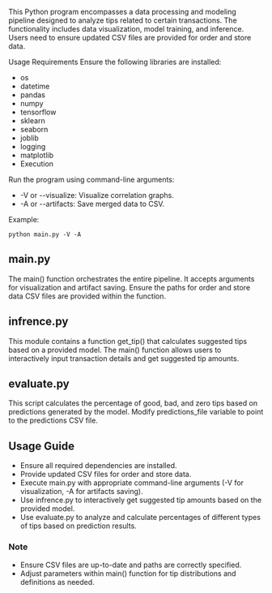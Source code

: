 This Python program encompasses a data processing and modeling pipeline designed to analyze tips related to certain transactions. The functionality includes data visualization, model training, and inference. Users need to ensure updated CSV files are provided for order and store data.

Usage
Requirements
Ensure the following libraries are installed:
- os
- datetime
- pandas
- numpy
- tensorflow
- sklearn
- seaborn
- joblib
- logging
- matplotlib
- Execution


Run the program using command-line arguments:

- -V or --visualize: Visualize correlation graphs.
- -A or --artifacts: Save merged data to CSV.

Example:

``` python main.py -V -A ```

## main.py
The main() function orchestrates the entire pipeline. It accepts arguments for visualization and artifact saving. Ensure the paths for order and store data CSV files are provided within the function.

## infrence.py
This module contains a function get_tip() that calculates suggested tips based on a provided model. The main() function allows users to interactively input transaction details and get suggested tip amounts.

## evaluate.py
This script calculates the percentage of good, bad, and zero tips based on predictions generated by the model. Modify predictions_file variable to point to the predictions CSV file.

## Usage Guide
- Ensure all required dependencies are installed.
- Provide updated CSV files for order and store data.
- Execute main.py with appropriate command-line arguments (-V for visualization, -A for artifacts saving).
- Use infrence.py to interactively get suggested tip amounts based on the provided model.
- Use evaluate.py to analyze and calculate percentages of different types of tips based on prediction results.
### Note
- Ensure CSV files are up-to-date and paths are correctly specified.
- Adjust parameters within main() function for tip distributions and definitions as needed.
